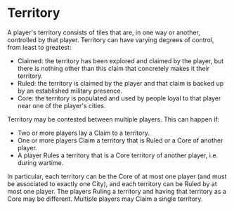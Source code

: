 # Territory

A player's territory consists of tiles that are, in one way or another, controlled by that player. Territory can have varying degrees of control, from least to greatest:
- Claimed: the territory has been explored and claimed by the player, but there is nothing other than this claim that concretely makes it their territory.
- Ruled: the territory is claimed by the player and that claim is backed up by an established military presence. 
- Core: the territory is populated and used by people loyal to that player near one of the player's cities.

Territory may be contested between multiple players. This can happen if:
- Two or more players lay a Claim to a territory.
- One or more players Claim a territory that is Ruled or a Core of another player.
- A player Rules a territory that is a Core territory of another player, i.e. during wartime. 

In particular, each territory can be the Core of at most one player (and must be associated to exactly one City), and each territory can be Ruled by at most one player. The players Ruling a territory and having that territory as a Core may be different. Multiple players may Claim a single territory.